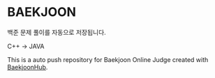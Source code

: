 # BAEKJOON
백준 문제 풀이를 자동으로 저장됩니다.

C++ → JAVA

This is a auto push repository for Baekjoon Online Judge created with [BaekjoonHub](https://github.com/BaekjoonHub/BaekjoonHub).
